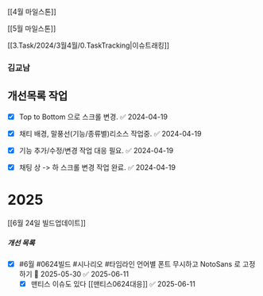 
[[4월 마일스톤]]

[[5월 마일스톤]]


[[3.Task/2024/3월4월/0.TaskTracking|이슈트래킹]] 

### 김교남


## 개선목록 작업
- [x] Top to Bottom 으로 스크롤 변경. ✅ 2024-04-19
- [x] 채티 배경, 말풍선(기능/종류별)리소스 작업중. ✅ 2024-04-19
- [x] 기능 추가/수정/변경 작업 대응 필요. ✅ 2024-04-19
- [x] 채팅 상 -> 하 스크롤 변경 작업 완료. ✅ 2024-04-19





# 2025
[[6월 24일 빌드업데이트]]
##### 개선 목록
- [x] #6월  #0624빌드  #시나리오  #타임라인   언어별 폰트 무시하고  NotoSans 로 고정하기  📅 2025-05-30 ✅ 2025-06-11
	- [x] 맨티스 이슈도 있다  [[맨티스0624대응]] ✅ 2025-06-11